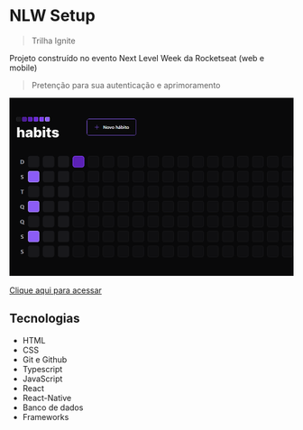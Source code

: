 # NLW Setup 
> Trilha Ignite

Projeto construído no evento Next Level Week da Rocketseat (web e mobile)
>Pretenção para sua autenticação e aprimoramento 

![Preview](./.github/Preview.png)

[Clique aqui para acessar]()

## Tecnologias

- HTML
- CSS
- Git e Github
- Typescript
- JavaScript
- React
- React-Native
- Banco de dados 
- Frameworks

